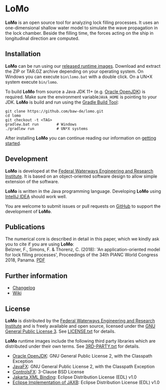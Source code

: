 # LoMo

**LoMo** is an open source tool for analyzing lock filling processes. It uses an 
one-dimensional shallow water model to simulate the wave propagation in the lock
chamber. Beside the filling time, the forces acting on the ship in longitudinal
direction are computed. 


## Installation

**LoMo** can be run using our [released runtime images](https://github.com/baw-de/lomo/releases). Download and extract
the ZIP or TAR.GZ archive depending on your operating system. On Windows you can execute `bin\lomo.bat` with a double
click. On a UN*X system execute `bin/lomo`.

To build **LoMo** from source a Java JDK 11+ (e.g. [Oracle OpenJDK](https://openjdk.java.net/)) is required. Make sure
the environment variable`JAVA_HOME` is pointing to your JDK. **LoMo** is build and run using
the [Gradle Build Tool](https://gradle.org/):

```
git clone https://github.com/baw-de/lomo.git
cd lomo
git checkout -t <TAG>
gradlew.bat run        # Windows
./gradlew run          # UN*X systems
```
After installing **LoMo** you can continue reading our information on [getting started](https://github.com/baw-de/lomo/wiki/Getting-started).


## Development

**LoMo** is developed at the [Federal Waterways Engineering and Research Institute](http://www.baw.de/).
It is based on an object-oriented software design to allow simple extension of 
the software. 

**LoMo** is written in the Java programming language. Developing **LoMo** using 
 [IntelliJ IDEA](https://www.jetbrains.com/idea/) should work well.

You are welcome to submit issues or pull requests on [GitHub](https://github.com/baw-de/lomo/) 
to support the development of **LoMo**.


## Publications

The numerical core is described in detail in this paper, which we kindly ask you to cite if you are using **LoMo**:  
Belzner, F., Simons, F. & Thorenz, C. (2018): 'An application-oriented model for lock filling processes',
Proceedings of the 34th PIANC World Congress 2018, Panama. [PDF](https://coms.events/pianc-panama/data/full_papers/full_paper_183.pdf)


## Further information

* [Changelog](CHANGELOG.md)
* [Wiki](https://github.com/baw-de/lomo/wiki)


## License 

**LoMo** is distributed by the [Federal Waterways Engineering and Research Institute](http://www.baw.de/) 
and is freely available and open source, licensed under the 
[GNU General Public License 3](https://www.gnu.org/licenses/gpl.html). 
See [LICENSE.txt](LICENSE.txt) for details.

**LoMo** runtime images include the following third party libraries which are distributed under 
their own terms. See [3RD-PARTY.txt](3RD-PARTY.txt) for details.

* [Oracle OpenJDK](https://openjdk.java.net/): GNU General Public License 2, with the Classpath Exception
* [JavaFX](https://openjfx.io/): GNU General Public License 2, with the Classpath Exception
* [ControlsFX](https://github.com/controlsfx/controlsfx): 3-Clause BSD License
* [Jakarta XML Binding](https://github.com/eclipse-ee4j/jaxb-api): Eclipse Distribution License (EDL) v1.0
* [Eclipse Implementation of JAXB](https://github.com/eclipse-ee4j/jaxb-ri): Eclipse Distribution License (EDL) v1.0

